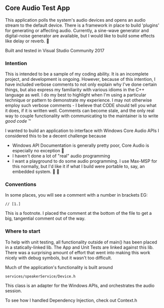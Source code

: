 ## Core Audio Test App
This application polls the system's audio devices and opens an audio stream to the default device.
There is a framework in place to build 'plugins' for generating or affecting audio.
Currently, a sine-wave generator and digital-noise generator are available, but I would 
like to build some effects like delay or reverb. :guitar:

Built and tested in Visual Studio Community 2017

### Intention
This is intended to be a sample of my coding ability. It is an incomplete project, 
and development is ongoing. However, because of this intention, I have included 
verbose comments to not only explain why I've done certain things, but also express 
my familiarity with various idioms in the C++ language as well. I do my best to 
highlight when I'm using a particular technique or pattern to demonstrate my 
experience. I may not otherwise employ such verbose comments - I believe that CODE 
should tell you what it does, if it is written well. Comments can become stale, 
and the only real way to couple functionality with communicating to the maintainer 
is to write *good code* :tm:

I wanted to build an application to interface with Windows Core Audio APIs
I considered this to be a decent challenge because
- Windows API Documentation is generally pretty poor, Core Audio is especially no exception :hankey:
- I haven't done a lot of "real" audio programming
- I want a playground to do some audio programming. I use Max-MSP for this normally, but I'd like it if what I build were portable to, say, an embedded system. :musical_note: :musical_note:

### Conventions
In some places, you will see a comment with a number in brackets
EG:

`// [1.]`

This is a footnote. I placed the comment at the bottom of the file to get a big, tangential comment out of the way.

### Where to start
To help with unit testing, all functionality outside of main() has been placed in a statically-linked lib. The App and Unit Tests are linked against this lib. There was a surprising amount of effort that went into making this work nicely with debug symbols, but it wasn't too difficult.

Much of the application's functionality is built around

`services/speakerService/Device.h`

This class is an adapter for the Windows APIs, and orchestrates the audio session.

To see how I handled Dependency Injection, check out Context.h
